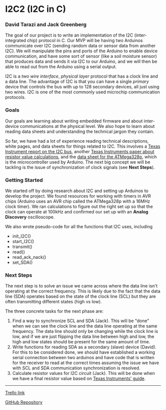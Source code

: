 # I2C2 (I2C in C)
### David Tarazi and Jack Greenberg

The goal of our project is to write an implementation of the I2C (inter-integrated chip) protocol in C. Our MVP will be having two Arduinos communicate over I2C (sending random data or sensor data from another I2C). We will manipulate the pins and ports of the Arduino to enable device communication, and have some sort of sensor (like a soil moisture sensor) that produces data and sends it via I2C to our Arduino, and we will then be able to read out from the Arduino using a serial output.

I2C is a *two wire interface*, *physical layer* protocol that has a clock line and a data line. The advantage of I2C is that you can have a single *primary* device that controls the bus with up to 128 secondary devices, all just using two wires. I2C is one of the most commonly used microchip communication protocols.

### Goals
Our goals are learning about writing embedded firmware and about inter-device communications at the physical level. We also hope to learn about reading data sheets and understanding the technical jargon they contain.

So far, we have had a lot of experience reading technical descriptions, white pages, and data sheets for things related to I2C. This involves a [Texas Instrument report on the I2C bus](https://www.ti.com/lit/an/slva704/slva704.pdf), another [Texas Instruments paper about resistor value calculations](http://www.ti.com/lit/an/slva689/slva689.pdf), and the [data sheet for the ATMega328p](http://ww1.microchip.com/downloads/en/DeviceDoc/Atmel-7810-Automotive-Microcontrollers-ATmega328P_Datasheet.pdf), which is the microcontroller used by Arduino. The next big concept we will be tackling is the issue of synchronization of clock signals (see **Next Steps**).

### Getting Started
We started off by doing research about I2C and setting up Arduinos to develop the project. We found resources for working with timers in AVR chips (Arduino uses an AVR chip called the ATMega328p with a 16MHz clock timer). We ran calculations to figure out the right set up so that the clock can operate at 100kHz and confirmed our set up with an **Analog Discovery** oscilloscope. 

We also wrote pseudo-code for all the functions that I2C uses, including

* init_I2C()
* start_I2C()
* transmit()
* read()
* read_ack_nack()
* set_SDA()

### Next Steps

The next step is to solve an issue we came across where the data line isn't operating at the correct frequency. This is likely due to the fact that the data line (SDA) operates based on the state of the clock line (SCL) but they are often transmitting different states (high vs low).

The three concrete tasks for the next phase are:

1. Find a way to synchronize SCL and SDA (Jack). This will be "done" when we can see the clock line and the data line operating at the same frequency. The data line should only be changing while the clock line is low, and if we are just flipping the data line between high and low, the high and low states should be present for the same amount of time.
2. Write functions for reading SDA as a secondary (slave) device (David). For this to be considered done, we should have established a working serial connection between two arduinos and have code that is written for the receiver to read at the correct times assuming the issue we have with SCL and SDA communication synchronization is resolved.
3. Calculate resistor values for I2C circuit (Jack). This will be done when we have a final resistor value based on [Texas Instruments' guide](http://www.ti.com/lit/an/slva689/slva689.pdf).

---

[Trello link](https://trello.com/b/Ed0RLSGK/i2c2)

[GitHub Repository](https://github.com/jack-Greenberg/SoftSysI2C2)